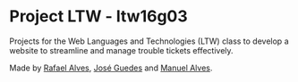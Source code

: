 # Project LTW - ltw16g03
Projects for the Web Languages and Technologies (LTW) class to develop a website to streamline and manage trouble tickets effectively.

Made by [Rafael Alves](https://github.com/rafazalves), [José Guedes](https://github.com/zenguedes) and [Manuel Alves](https://github.com/manuelcralves).<br>
